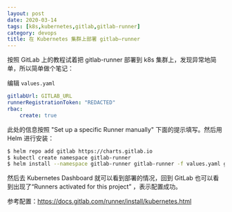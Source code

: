 ```yaml
---
layout: post
date: 2020-03-14
tags: [k8s,kubernetes,gitlab,gitlab-runner]
category: devops
title: 在 Kubernetes 集群上部署 gitlab—runner
---
```


按照 GitLab 上的教程试着把 gitlab-runner 部署到 k8s 集群上，发现异常地简单，所以简单做个笔记：

编辑 `values.yaml`

```yml
gitlabUrl: GITLAB_URL
runnerRegistrationToken: "REDACTED"
rbac:
    create: true
```

此处的信息按照 "Set up a specific Runner manually" 下面的提示填写。然后用 Helm 进行安装：

```bash
$ helm repo add gitlab https://charts.gitlab.io
$ kubectl create namespace gitlab-runner
$ helm install --namespace gitlab-runner gitlab-runner -f values.yaml gitlab/gitlab-runner
```

然后去 Kubernetes Dashboard 就可以看到部署的情况，回到 GitLab 也可以看到出现了“Runners activated for this project” ，表示配置成功。

参考配置：https://docs.gitlab.com/runner/install/kubernetes.html